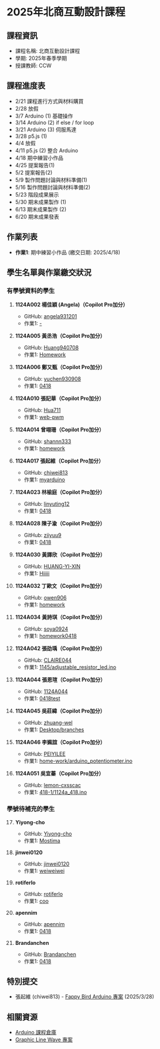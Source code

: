 # 2025年北商互動設計課程

## 課程資訊
- 課程名稱: 北商互動設計課程
- 學期: 2025年春季學期
- 授課教師: CCW

## 課程進度表
- 2/21 課程進行方式與材料購買
- 2/28 放假
- 3/7 Arduino (1) 基礎操作
- 3/14 Arduino (2) if else / for loop
- 3/21 Arduino (3) 伺服馬達
- 3/28 p5.js (1)
- 4/4 放假
- 4/11 p5.js (2) 整合 Arduino
- 4/18 期中練習小作品
- 4/25 提案報告(1)
- 5/2 提案報告(2)
- 5/9 製作問題討論與材料準備(1)
- 5/16 製作問題討論與材料準備(2)
- 5/23 階段成果展示
- 5/30 期末成果製作 (1)
- 6/13 期末成果製作 (2)
- 6/20 期末成果發表

## 作業列表
- **作業1**: 期中練習小作品 (繳交日期: 2025/4/18)

## 學生名單與作業繳交狀況

### 有學號資料的學生

1. **1124A002 楊佳穎 (Angela)（Copilot Pro加分）**
   - GitHub: [angela931201](https://github.com/angela931201)
   - 作業1: [-](https://github.com/angela931201/-)

2. **1124A005 黃丞浩（Copilot Pro加分）**
   - GitHub: [Huang940708](https://github.com/Huang940708)
   - 作業1: [Homework](https://github.com/Huang940708/Homework.git)

3. **1124A006 鄭又甄（Copilot Pro加分）**
   - GitHub: [yuchen930908](https://github.com/yuchen930908)
   - 作業1: [0418](https://github.com/yuchen930908/0418)

4. **1124A010 張記華（Copilot Pro加分）**
   - GitHub: [Hua711](https://github.com/Hua711)
   - 作業1: [web-pwm](https://github.com/Hua711/web-pwm)

5. **1124A014 曾翊珊（Copilot Pro加分）**
   - GitHub: [shannn333](https://github.com/shannn333)
   - 作業1: [homework](https://github.com/shannn333/homework)

6. **1124A017 張起維（Copilot Pro加分）**
   - GitHub: [chiwei813](https://github.com/chiwei813)
   - 作業1: [myarduino](https://github.com/chiwei813/myarduino)

7. **1124A023 林榆庭（Copilot Pro加分）**
   - GitHub: [linyuting12](https://github.com/linyuting12)
   - 作業1: [0418](https://github.com/linyuting12/0418)

8. **1124A028 陳子渝（Copilot Pro加分）**
   - GitHub: [ziiyuu9](https://github.com/ziiyuu9)
   - 作業1: [0418](https://github.com/ziiyuu9/0418)

9. **1124A030 黃譯欣（Copilot Pro加分）**
   - GitHub: [HUANG-YI-XIN](https://github.com/HUANG-YI-XIN)
   - 作業1: [Hiiiii](https://github.com/HUANG-YI-XIN/Hiiiii)

10. **1124A032 丁歐文（Copilot Pro加分）**
    - GitHub: [owen906](https://github.com/owen906)
    - 作業1: [homework](https://github.com/owen906/homework.git)

11. **1124A034 黃詩琪（Copilot Pro加分）**
    - GitHub: [soya0924](https://github.com/soya0924)
    - 作業1: [homework0418](https://github.com/soya0924/homework0418)

12. **1124A042 張劭瑀（Copilot Pro加分）**
    - GitHub: [CLAIRE044](https://github.com/CLAIRE044)
    - 作業1: [1145/adjustable_resistor_led.ino](https://github.com/CLAIRE044/1145/blob/main/adjustable_resistor_led.ino)

13. **1124A044 張恩瑄（Copilot Pro加分）**
    - GitHub: [1124A044](https://github.com/1124A044)
    - 作業1: [0418test](https://github.com/1124A044/0418test)

14. **1124A045 吳莊緯（Copilot Pro加分）**
    - GitHub: [zhuang-wel](https://github.com/zhuang-wel)
    - 作業1: [Desktop/branches](https://github.com/zhuang-wel/Desktop/branches)

15. **1124A046 李姵誼（Copilot Pro加分）**
    - GitHub: [PEIYILEE](https://github.com/PEIYILEE)
    - 作業1: [home-work/arduino_potentiometer.ino](https://github.com/PEIYILEE/home-work/blob/main/arduino_potentiometer.ino)

16. **1124A051 吳宜蓁（Copilot Pro加分）**
    - GitHub: [lemon-cxsscac](https://github.com/lemon-cxsscac)
    - 作業1: [418-1/1124a_418.ino](https://github.com/lemon-cxsscac/418-1/blob/5f47a46007edd960c50869226dce6f30103c6c32/1124a_418.ino)

### 學號待補充的學生

17. **Yiyong-cho**
    - GitHub: [Yiyong-cho](https://github.com/Yiyong-cho)
    - 作業1: [Mostima](https://github.com/Yiyong-cho/Mostima)

18. **jinwei0120**
    - GitHub: [jinwei0120](https://github.com/jinwei0120)
    - 作業1: [weiweiwei](https://github.com/jinwei0120/weiweiwei)

19. **rotiferlo**
    - GitHub: [rotiferlo](https://github.com/rotiferlo)
    - 作業1: [coo](https://github.com/rotiferlo/coo.git)

20. **apennim**
    - GitHub: [apennim](https://github.com/apennim)
    - 作業1: [0418](https://github.com/apennim/0418)

21. **Brandanchen**
    - GitHub: [Brandanchen](https://github.com/Brandanchen)
    - 作業1: [0418](https://github.com/Brandanchen/0418)

## 特別提交
- 張起維 (chiwei813) - [Fappy Bird Arduino 專案](https://github.com/chiwei813/fappy-bird-arduino) (2025/3/28)

## 相關資源
- [Arduino 課程倉庫](https://github.com/chenweichiang/Course-Arduino)
- [Graphic Line Wave 專案](https://github.com/chenweichiang/Graphic-Line-Wave)
